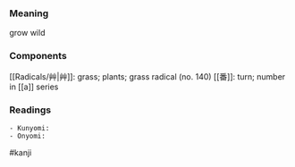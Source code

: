 ### Meaning

grow wild

### Components

[[Radicals/艸|艸]]: grass; plants; grass radical (no. 140) [[番]]: turn; number in [[a]] series

### Readings

```
- Kunyomi: 
- Onyomi: 
```

#kanji